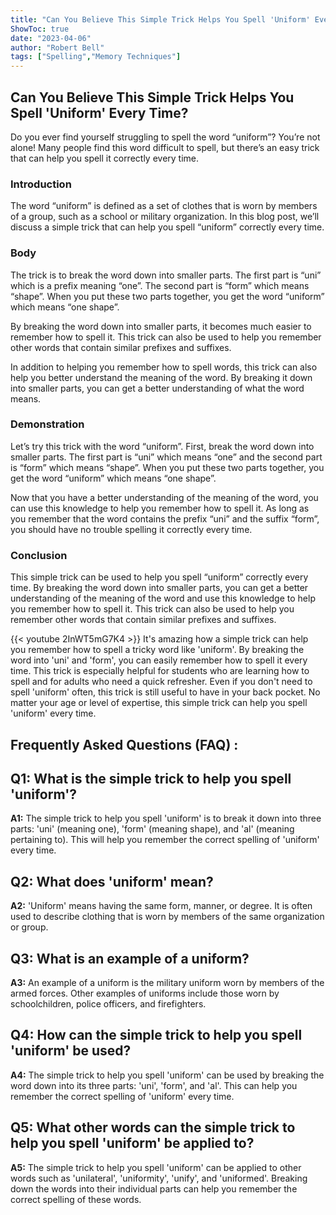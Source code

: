 ```yaml
---
title: "Can You Believe This Simple Trick Helps You Spell 'Uniform' Every Time?"
ShowToc: true 
date: "2023-04-06"
author: "Robert Bell" 
tags: ["Spelling","Memory Techniques"]
---
```

## Can You Believe This Simple Trick Helps You Spell 'Uniform' Every Time?
Do you ever find yourself struggling to spell the word “uniform”? You’re not alone! Many people find this word difficult to spell, but there’s an easy trick that can help you spell it correctly every time.

### Introduction 
The word “uniform” is defined as a set of clothes that is worn by members of a group, such as a school or military organization. In this blog post, we’ll discuss a simple trick that can help you spell “uniform” correctly every time. 

### Body
The trick is to break the word down into smaller parts. The first part is “uni” which is a prefix meaning “one”. The second part is “form” which means “shape”. When you put these two parts together, you get the word “uniform” which means “one shape”. 

By breaking the word down into smaller parts, it becomes much easier to remember how to spell it. This trick can also be used to help you remember other words that contain similar prefixes and suffixes. 

In addition to helping you remember how to spell words, this trick can also help you better understand the meaning of the word. By breaking it down into smaller parts, you can get a better understanding of what the word means. 

### Demonstration 
Let’s try this trick with the word “uniform”. First, break the word down into smaller parts. The first part is “uni” which means “one” and the second part is “form” which means “shape”. When you put these two parts together, you get the word “uniform” which means “one shape”. 

Now that you have a better understanding of the meaning of the word, you can use this knowledge to help you remember how to spell it. As long as you remember that the word contains the prefix “uni” and the suffix “form”, you should have no trouble spelling it correctly every time. 

### Conclusion 
This simple trick can be used to help you spell “uniform” correctly every time. By breaking the word down into smaller parts, you can get a better understanding of the meaning of the word and use this knowledge to help you remember how to spell it. This trick can also be used to help you remember other words that contain similar prefixes and suffixes.

{{< youtube 2InWT5mG7K4 >}} 
It's amazing how a simple trick can help you remember how to spell a tricky word like 'uniform'. By breaking the word into 'uni' and 'form', you can easily remember how to spell it every time. This trick is especially helpful for students who are learning how to spell and for adults who need a quick refresher. Even if you don't need to spell 'uniform' often, this trick is still useful to have in your back pocket. No matter your age or level of expertise, this simple trick can help you spell 'uniform' every time.

## Frequently Asked Questions (FAQ) :
## Q1: What is the simple trick to help you spell 'uniform'?

**A1:** The simple trick to help you spell 'uniform' is to break it down into three parts: 'uni' (meaning one), 'form' (meaning shape), and 'al' (meaning pertaining to). This will help you remember the correct spelling of 'uniform' every time.

## Q2: What does 'uniform' mean?

**A2:** 'Uniform' means having the same form, manner, or degree. It is often used to describe clothing that is worn by members of the same organization or group. 

## Q3: What is an example of a uniform?

**A3:** An example of a uniform is the military uniform worn by members of the armed forces. Other examples of uniforms include those worn by schoolchildren, police officers, and firefighters.

## Q4: How can the simple trick to help you spell 'uniform' be used?

**A4:** The simple trick to help you spell 'uniform' can be used by breaking the word down into its three parts: 'uni', 'form', and 'al'. This can help you remember the correct spelling of 'uniform' every time.

## Q5: What other words can the simple trick to help you spell 'uniform' be applied to?

**A5:** The simple trick to help you spell 'uniform' can be applied to other words such as 'unilateral', 'uniformity', 'unify', and 'uniformed'. Breaking down the words into their individual parts can help you remember the correct spelling of these words.





